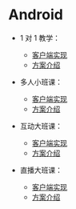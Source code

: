 # Android

- 1 对 1 教学：
  - [客户端实现](1对1教学/客户端实现.md)
  - [方案介绍](1对1教学/方案介绍.md)

- 多人小班课：
  - [客户端实现](多人小班课/客户端实现.md)
  - [方案介绍](多人小班课/方案介绍.md)

- 互动大班课：
  - [客户端实现](互动大班课/客户端实现.md)
  - [方案介绍](互动大班课/方案介绍.md)

- 直播大班课：
  - [客户端实现](直播大班课/客户端实现.md)
  - [方案介绍](直播大班课/方案介绍.md)

